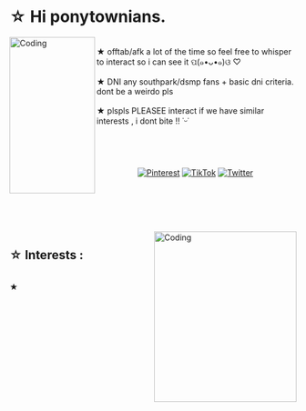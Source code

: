 #  ☆ Hi ponytownians.
<img align="left" alt="Coding" src="https://github.com/k4len/k4len/assets/141467087/5fef1cb2-e05e-48b9-8657-f8460f8716d9" width="150" height="275">
<br>★ offtab/afk a lot of the time so feel free to whisper to interact so i can see it  ପ(๑•ᴗ•๑)ଓ ♡<br><br>★ DNI any southpark/dsmp fans + basic dni criteria. dont be a weirdo pls<br><br>★ plspls PLEASEE interact if we have similar interests , i dont bite !! ˙ᵕ˙
<br>　  <br>
<br>　  <br>

　 　  　  　   [![Pinterest](https://img.shields.io/badge/Pinterest-%23E60023.svg?logo=Pinterest&logoColor=white)](https://pinterest.com/@k4lenn) [![TikTok](https://img.shields.io/badge/TikTok-%23000000.svg?logo=TikTok&logoColor=white)](https://tiktok.com/@k1lrzr) [![Twitter](https://img.shields.io/badge/Twitter-%231DA1F2.svg?logo=Twitter&logoColor=white)](https://twitter.com/lcvlix) 
<br>　  <br>
<br>　  <br>
<br>　  <br>
<img align="right" alt="Coding" src="https://github.com/k4len/k4len/assets/141467087/8459951c-d856-4796-a792-188d804920fa" width="250" height="300">


## ☆ Interests :
<br>★ <br>

